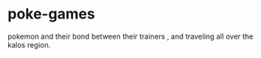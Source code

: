 # poke-games
pokemon and their bond between their trainers , and traveling  all over the kalos region.
